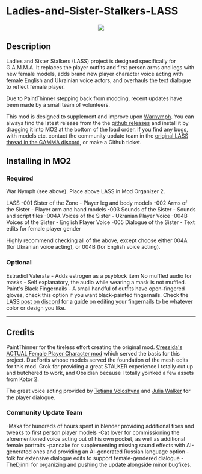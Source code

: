 # Ladies-and-Sister-Stalkers-LASS
<p align="center">
  <img src="https://github-production-user-asset-6210df.s3.amazonaws.com/134613305/281737040-585617d5-29ef-4f9c-a64b-93f3033f83c0.png">
</p>

## Description

Ladies and Sister Stalkers (LASS) project is designed specifically for G.A.M.M.A. It replaces the player outfits and first person arms and legs with new female models, adds brand new player character voice acting with female English and Ukrainian voice actors, and overhauls the text dialogue to reflect female player.

Due to PaintThinner stepping back from modding, recent updates have been made by a small team of volunteers.

This mod is designed to supplement and improve upon [Warnymph](https://www.moddb.com/mods/stalker-anomaly/addons/war-nymph). You can always find the latest release from the the [github releases](https://github.com/Paint-Thinner/Ladies-and-Sister-Stalkers-LASS/releases) and install it by dragging it into MO2 at the bottom of the load order. If you find any bugs, with models etc. contact the community update team in the [original LASS thread in the GAMMA discord](https://discord.com/channels/912320241713958912/1112579306309292072/1112579306309292072), or make a Github ticket.

## Installing in MO2

### Required

War Nymph (see above). Place above LASS in Mod Organizer 2.

LASS
-001 Sister of the Zone - Player leg and body models
-002 Arms of the Sister - Player arm and hand models
-003 Sounds of the Sister - Sounds and script files
-004A Voices of the Sister - Ukranian Player Voice
-004B Voices of the Sister - English Player Voice
-005 Dialogue of the Sister - Text edits for female player gender

Highly recommend checking all of the above, except choose either 004A (for Ukranian voice acting), or 004B (for English voice acting).

### Optional

Estradiol Valerate - Adds estrogen as a psyblock item
No muffled audio for masks - Self explanatory, the audio while wearing a mask is not muffled.
Paint's Black Fingernails - A small handful of outfits have open-fingered gloves, check this option if you want black-painted fingernails. Check the [LASS post on discord](https://discord.com/channels/912320241713958912/1112579306309292072/1210386464769183775) for a guide on editing your fingernails to be whatever color or design you like.

--- --- ---
## Credits

PaintThinner for the tireless effort creating the original mod. [Cressida's ACTUAL Female Player Character mod](https://github.com/CressidaIlliana/jubilant-octo-garbanzo) which served the basis for this project. DuxFortis whose models served the foundation of the mesh edits for this mod. Grok for providing a great STALKER experience I totally cut up and butchered to work, and Obsidian because I totally yoinked a few assets from Kotor 2.

The great voice acting provided by [Tetiana Voloshyna](https://voice123.com/voice-actor/tetjanavoloshina1996) and [Julia Walker](https://www.voplanet.com/julia-walker) for the player dialogue. 

### Community Update Team

-Maka for hundreds of hours spent in blender providing additional fixes and tweaks to first person player models
-Cat lover for commissioning the aforementioned voice acting out of his own pocket, as well as additional female portraits
-pancake for supplementing missing sound effects with AI-generated ones and providing an AI-generated Russian language option
-folk for extensive dialogue edits to support female-gendered dialogue
-TheDjinni for organizing and pushing the update alongside minor bugfixes.